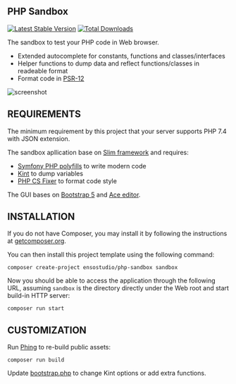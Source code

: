 ## PHP Sandbox

[![Latest Stable Version](https://img.shields.io/packagist/v/ensostudio/php-sandbox.svg)](https://packagist.org/packages/ensostudio/php-sandbox)
[![Total Downloads](https://img.shields.io/packagist/dt/ensostudio/php-sandbox.svg)](https://packagist.org/packages/ensostudio/php-sandbox)

The sandbox to test your PHP code in Web browser.

- Extended autocomplete for constants, functions and classes/interfaces
- Helper functions to dump data and reflect functions/classes in readeable format
- Format code in [PSR-12](https://www.php-fig.org/psr/psr-12/)

![screenshot](https://user-images.githubusercontent.com/3521094/186710160-e55c5fc6-3a9b-40ac-a952-d421c95de992.png)

REQUIREMENTS
------------

The minimum requirement by this project that your server supports PHP 7.4 with JSON extension.

The sandbox apllication base on [Slim framework](https://www.slimframework.com) and requires:
- [Symfony PHP polyfills](https://github.com/symfony/polyfill) to write modern code
- [Kint](https://kint-php.github.io/kint/) to dump variables
- [PHP CS Fixer](https://github.com/FriendsOfPHP/PHP-CS-Fixer) to format code style

The GUI bases on [Bootstrap 5](https://getbootstrap.com/docs/5.1/) and [Ace editor](https://ace.c9.io).

INSTALLATION
------------

If you do not have Composer, you may install it by following the instructions at
[getcomposer.org](https://getcomposer.org/doc/00-intro.md#introduction).

You can then install this project template using the following command:

```shell
composer create-project ensostudio/php-sandbox sandbox
```

Now you should be able to access the application through the following URL, assuming `sandbox` is the directory
directly under the Web root and start build-in HTTP server:

```shell
composer run start
```

CUSTOMIZATION
-------------

Run [Phing](https://www.phing.info) to re-build public assets:

```shell
composer run build
```

Update [bootstrap.php](src/bootstrap.php) to change Kint options or add extra functions.
